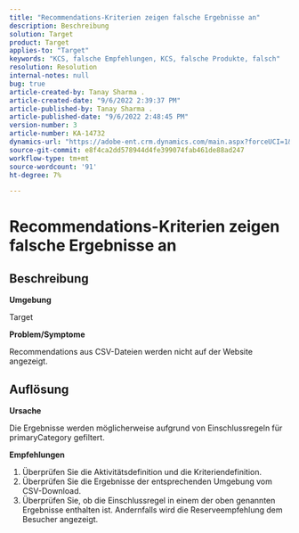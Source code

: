 ```yaml
---
title: "Recommendations-Kriterien zeigen falsche Ergebnisse an"
description: Beschreibung
solution: Target
product: Target
applies-to: "Target"
keywords: "KCS, falsche Empfehlungen, KCS, falsche Produkte, falsch"
resolution: Resolution
internal-notes: null
bug: true
article-created-by: Tanay Sharma .
article-created-date: "9/6/2022 2:39:37 PM"
article-published-by: Tanay Sharma .
article-published-date: "9/6/2022 2:48:45 PM"
version-number: 3
article-number: KA-14732
dynamics-url: "https://adobe-ent.crm.dynamics.com/main.aspx?forceUCI=1&pagetype=entityrecord&etn=knowledgearticle&id=43ddcfba-f12d-ed11-9db1-002248086735"
source-git-commit: e8f4ca2dd578944d4fe399074fab461de88ad247
workflow-type: tm+mt
source-wordcount: '91'
ht-degree: 7%

---
```


# Recommendations-Kriterien zeigen falsche Ergebnisse an

## Beschreibung


<b>Umgebung</b>

Target



<b>Problem/Symptome</b>

Recommendations aus CSV-Dateien werden nicht auf der Website angezeigt.


## Auflösung


<b>Ursache</b>

Die Ergebnisse werden möglicherweise aufgrund von Einschlussregeln für primaryCategory gefiltert.



<b>Empfehlungen</b>

1. Überprüfen Sie die Aktivitätsdefinition und die Kriteriendefinition.
2. Überprüfen Sie die Ergebnisse der entsprechenden Umgebung vom CSV-Download.
3. Überprüfen Sie, ob die Einschlussregel in einem der oben genannten Ergebnisse enthalten ist. Andernfalls wird die Reserveempfehlung dem Besucher angezeigt.

